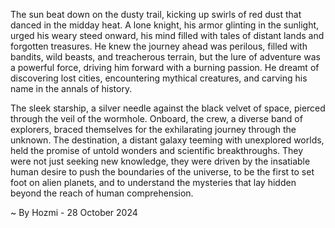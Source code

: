 
The sun beat down on the dusty trail, kicking up swirls of red dust that danced in the midday heat.  A lone knight, his armor glinting in the sunlight, urged his weary steed onward, his mind filled with tales of distant lands and forgotten treasures.  He knew the journey ahead was perilous, filled with bandits, wild beasts, and treacherous terrain, but the lure of adventure was a powerful force, driving him forward with a burning passion. He dreamt of discovering lost cities, encountering mythical creatures, and carving his name in the annals of history.

The sleek starship, a silver needle against the black velvet of space, pierced through the veil of the wormhole.  Onboard, the crew, a diverse band of explorers, braced themselves for the exhilarating journey through the unknown.  The destination, a distant galaxy teeming with unexplored worlds, held the promise of untold wonders and scientific breakthroughs.  They were not just seeking new knowledge, they were driven by the insatiable human desire to push the boundaries of the universe, to be the first to set foot on alien planets, and to understand the mysteries that lay hidden beyond the reach of human comprehension. 

~ By Hozmi - 28 October 2024
